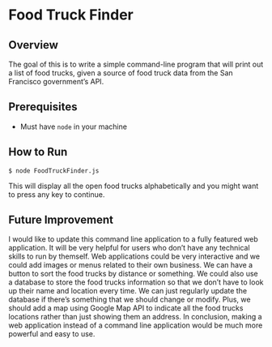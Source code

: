 # Food Truck Finder

## Overview

The goal of this is to write a simple command-line program that will print out a list of food
trucks, given a source of food truck data from the San Francisco government’s API.

## Prerequisites

- Must have `node` in your machine

## How to Run

```
$ node FoodTruckFinder.js
```

This will display all the open food trucks alphabetically and you might want to press any key to continue.

## Future Improvement

I would like to update this command line application to a fully featured web application. It will be very helpful for users who don’t have any technical skills to run by themself. Web applications could be very interactive and we could add images or menus related to their own business. We can have a button to sort the food trucks by distance or something. We could also use a database to store the food trucks information so that we don’t have to look up their name and location every time. We can just regularly update the database if there’s something that we should change or modify. Plus, we should add a map using Google Map API to indicate all the food trucks locations rather than just showing them an address. In conclusion, making a web application instead of a command line application would be much more powerful and easy to use.
